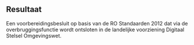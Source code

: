 ## Resultaat

Een voorbereidingsbesluit op basis van de RO Standaarden 2012 dat via de overbruggingsfunctie wordt ontsloten in de landelijke voorziening Digitaal Stelsel Omgevingswet.


